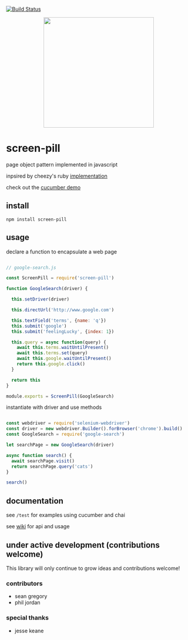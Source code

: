 [![Build Status](https://travis-ci.org/skinnyjames/screen-pill.svg?branch=master)](https://travis-ci.org/skinnyjames/screen-pill)

<p align="center">
 <a href="https://github.com/skinnyjames/screen-pill">
   <img align="center" src="https://i.imgur.com/cMv6ase.png" width="300">
  </a>
</p>

# screen-pill

page object pattern implemented in javascript

inpsired by cheezy's ruby [implementation](https://github.com/cheezy/page-object)

check out the [cucumber demo](https://github.com/skinnyjames/cucumber-js)

## install

`npm install screen-pill`

## usage

declare a function to encapsulate a web page

```javascript

// google-search.js

const ScreenPill = require('screen-pill')

function GoogleSearch(driver) {

  this.setDriver(driver)

  this.directUrl('http://www.google.com')

  this.textField('terms', {name: 'q'})
  this.submit('google')
  this.submit('feelingLucky', {index: 1})

  this.query = async function(query) {
    await this.terms.waitUntilPresent()
    await this.terms.set(query)
    await this.google.waitUntilPresent()
    return this.google.click()
  }

  return this
}

module.exports = ScreenPill(GoogleSearch)

```
instantiate with driver and use methods

```javascript

const webdriver = require('selenium-webdriver')
const driver = new webdriver.Builder().forBrowser('chrome').build()
const GoogleSearch = require('google-search')

let searchPage = new GoogleSearch(driver)

async function search() {
  await searchPage.visit()
  return searchPage.query('cats')
}

search()

```

## documentation

see `/test` for examples using cucumber and chai

see [wiki](https://github.com/skinnyjames/screen-pill/wiki/Screen-Pill) for api and usage


## under active development (contributions welcome)

This library will only continue to grow
ideas and contributions welcome!

### contributors

* sean gregory
* phil jordan

### special thanks

* jesse keane


